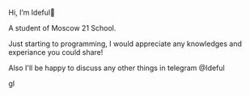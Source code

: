 Hi, I’m Ideful👋

A student of Moscow 21 School. 

Just starting to programming, 
I would appreciate any knowledges and experiance you could share!

Also I'll be happy to discuss any other things in telegram
@Ideful

gl


<!---
Ideful/Ideful is a ✨ special ✨ repository because its `README.md` (this file) appears on your GitHub profile.
You can click the Preview link to take a look at your changes.
--->
